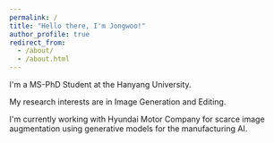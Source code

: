 ```yaml
---
permalink: /
title: "Hello there, I'm Jongwoo!"
author_profile: true
redirect_from: 
  - /about/
  - /about.html
---
```


I'm a MS-PhD Student at the Hanyang University.



My research interests are in Image Generation and Editing.



I'm currently working with Hyundai Motor Company for scarce image augmentation using generative models for the manufacturing AI. 